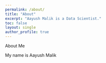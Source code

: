 ```yaml
---
permalink: /about/
title: "About"
excerpt: "Aayush Malik is a Data Scientist."
toc: false
layout: single
author_profile: true
---
```


About Me

My name is Aayush Malik